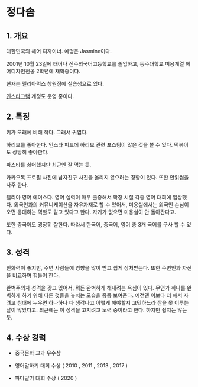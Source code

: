 # 정다솜
## 1. 개요
대한민국의 헤어 디자이너. 예명은 Jasmine이다.

2001년 10월 23일에 태어나 진주외국어고등학교를 졸업하고, 동주대학교 미용계열 헤어디자인전공 2학년에 재학중이다. 

현재는 펠리아럭스 창원점에 실습생으로 있다.

[인스타그램](https://www.instagram.com/hyuninekeo1215/) 계정도 운영 중이다.

## 2. 특징
키가 또래에 비해 작다. 그래서 귀엽다.

하리보를 좋아한다. 인스타 피드에 하리보 관련 포스팅이 많은 것을 볼 수 있다. 떡볶이도 상당히 좋아한다. 

파스타를 싫어했지만 최근엔 잘 먹는 듯.

카카오톡 프로필 사진에 남자친구 사진을 올리지 않으려는 경향이 있다. 또한 안읽씹을 자주 한다.

펠리아 영어 에이스다. 영어 실력이 매우 출중해서 학창 시절 각종 영어 대회에 입상했다. 외국인과의 커뮤니케이션을 자유자재로 할 수 있어서, 미용실에서는 외국인 손님이 오면 응대하는 역할도 맡고 있다고 한다. 자기가 없으면 미용실이 안 돌아간다고.

또한 중국어도 굉장히 잘한다. 따라서 한국어, 중국어, 영어 총 3개 국어를 구사 할 수 있다.

## 3. 성격
친화력이 좋지만, 주변 사람들에 영향을 많이 받고 쉽게 상처받는다. 또한 주변인과 자신을 비교하며 힘들어 한다. 

완벽주의자 성격을 갖고 있어서, 뭐든 완벽하게 해내려는 욕심이 있다. 무언가 하나를 완벽하게 하기 위해 다른 것들을 놓치는 모습을 종종 보여준다. 예전엔 이보다 더 해서 자려고 침대에 누우면 하나하나 다 생각나고 어떻게 해야할지 고민하느라 잠을 못 이루는 날이 많았다고. 최근에는 이 성격을 고치려고 노력 중이라고 한다. 하지만 쉽지는 않는 듯.

## 4. 수상 경력
* 중국문화 교과 우수상

* 영어말하기 대회 수상 ( 2010 , 2011 , 2013 , 2017 )

* 파마말기 대회 수상 ( 2020 )